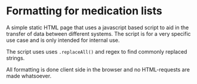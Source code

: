 # Formatting for medication lists
A simple static HTML page that uses a javascript based script to aid in the transfer of data between different systems. The script is for a very specific use case and is only intended for internal use.

The script uses uses `.replaceAll()` and regex to find commonly replaced strings.

All formatting is done client side in the browser and no HTML-requests are made whatsoever. 
